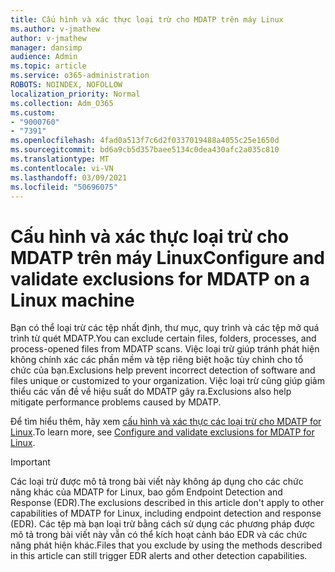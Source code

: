 ```yaml
---
title: Cấu hình và xác thực loại trừ cho MDATP trên máy Linux
ms.author: v-jmathew
author: v-jmathew
manager: dansimp
audience: Admin
ms.topic: article
ms.service: o365-administration
ROBOTS: NOINDEX, NOFOLLOW
localization_priority: Normal
ms.collection: Adm_O365
ms.custom:
- "9000760"
- "7391"
ms.openlocfilehash: 4fad0a513f7c6d2f0337019488a4055c25e1650d
ms.sourcegitcommit: bd6a9cb5d357baee5134c0dea430afc2a035c810
ms.translationtype: MT
ms.contentlocale: vi-VN
ms.lasthandoff: 03/09/2021
ms.locfileid: "50696075"
---
```

# <a name="configure-and-validate-exclusions-for-mdatp-on-a-linux-machine"></a><span data-ttu-id="8ff8f-102">Cấu hình và xác thực loại trừ cho MDATP trên máy Linux</span><span class="sxs-lookup"><span data-stu-id="8ff8f-102">Configure and validate exclusions for MDATP on a Linux machine</span></span>

<span data-ttu-id="8ff8f-103">Bạn có thể loại trừ các tệp nhất định, thư mục, quy trình và các tệp mở quá trình từ quét MDATP.</span><span class="sxs-lookup"><span data-stu-id="8ff8f-103">You can exclude certain files, folders, processes, and process-opened files from MDATP scans.</span></span> <span data-ttu-id="8ff8f-104">Việc loại trừ giúp tránh phát hiện không chính xác các phần mềm và tệp riêng biệt hoặc tùy chỉnh cho tổ chức của bạn.</span><span class="sxs-lookup"><span data-stu-id="8ff8f-104">Exclusions help prevent incorrect detection of software and files unique or customized to your organization.</span></span> <span data-ttu-id="8ff8f-105">Việc loại trừ cũng giúp giảm thiểu các vấn đề về hiệu suất do MDATP gây ra.</span><span class="sxs-lookup"><span data-stu-id="8ff8f-105">Exclusions also help mitigate performance problems caused by MDATP.</span></span>

<span data-ttu-id="8ff8f-106">Để tìm hiểu thêm, hãy xem [cấu hình và xác thực các loại trừ cho MDATP for Linux](https://go.microsoft.com/fwlink/?linkid=2144517).</span><span class="sxs-lookup"><span data-stu-id="8ff8f-106">To learn more, see [Configure and validate exclusions for MDATP for Linux](https://go.microsoft.com/fwlink/?linkid=2144517).</span></span>

> [!IMPORTANT]
> <span data-ttu-id="8ff8f-107">Các loại trừ được mô tả trong bài viết này không áp dụng cho các chức năng khác của MDATP for Linux, bao gồm Endpoint Detection and Response (EDR).</span><span class="sxs-lookup"><span data-stu-id="8ff8f-107">The exclusions described in this article don't apply to other capabilities of MDATP for Linux, including endpoint detection and response (EDR).</span></span> <span data-ttu-id="8ff8f-108">Các tệp mà bạn loại trừ bằng cách sử dụng các phương pháp được mô tả trong bài viết này vẫn có thể kích hoạt cảnh báo EDR và các chức năng phát hiện khác.</span><span class="sxs-lookup"><span data-stu-id="8ff8f-108">Files that you exclude by using the methods described in this article can still trigger EDR alerts and other detection capabilities.</span></span>

